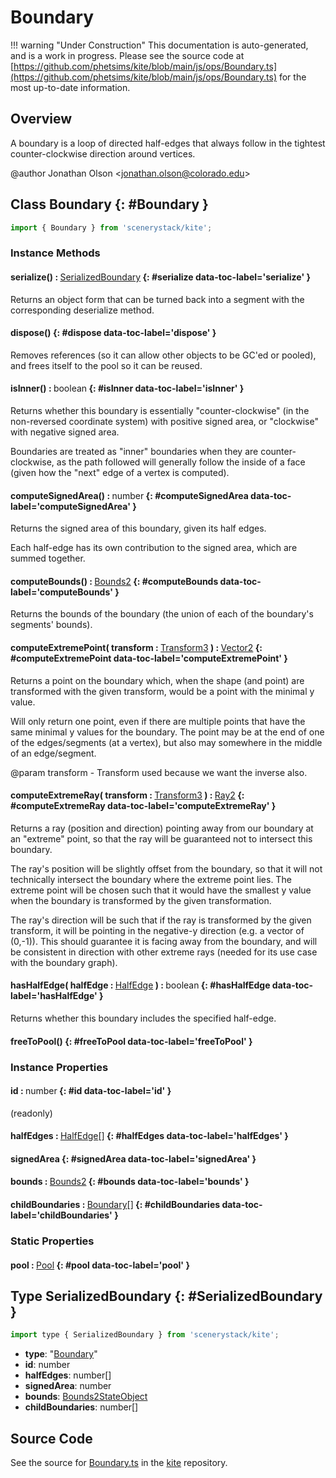 # Boundary

!!! warning "Under Construction"
    This documentation is auto-generated, and is a work in progress. Please see the source code at
    [https://github.com/phetsims/kite/blob/main/js/ops/Boundary.ts](https://github.com/phetsims/kite/blob/main/js/ops/Boundary.ts) for the most up-to-date information.

## Overview

A boundary is a loop of directed half-edges that always follow in the tightest counter-clockwise direction around
vertices.

@author Jonathan Olson &lt;jonathan.olson@colorado.edu&gt;

## Class Boundary {: #Boundary }


```js
import { Boundary } from 'scenerystack/kite';
```
### Instance Methods

#### serialize() : <span style="font-weight: 400;">[SerializedBoundary](../kite/Boundary.md#SerializedBoundary)</span> {: #serialize data-toc-label='serialize' }

Returns an object form that can be turned back into a segment with the corresponding deserialize method.

#### dispose() {: #dispose data-toc-label='dispose' }

Removes references (so it can allow other objects to be GC'ed or pooled), and frees itself to the pool so it
can be reused.

#### isInner() : <span style="font-weight: 400;"><span style="color: hsla(calc(var(--md-hue) + 180deg),80%,40%,1);">boolean</span></span> {: #isInner data-toc-label='isInner' }

Returns whether this boundary is essentially "counter-clockwise" (in the non-reversed coordinate system) with
positive signed area, or "clockwise" with negative signed area.

Boundaries are treated as "inner" boundaries when they are counter-clockwise, as the path followed will generally
follow the inside of a face (given how the "next" edge of a vertex is computed).

#### computeSignedArea() : <span style="font-weight: 400;"><span style="color: hsla(calc(var(--md-hue) + 180deg),80%,40%,1);">number</span></span> {: #computeSignedArea data-toc-label='computeSignedArea' }

Returns the signed area of this boundary, given its half edges.

Each half-edge has its own contribution to the signed area, which are summed together.

#### computeBounds() : <span style="font-weight: 400;">[Bounds2](../dot/Bounds2.md)</span> {: #computeBounds data-toc-label='computeBounds' }

Returns the bounds of the boundary (the union of each of the boundary's segments' bounds).

#### computeExtremePoint( transform : <span style="font-weight: 400;">[Transform3](../dot/Transform3.md)</span> ) : <span style="font-weight: 400;">[Vector2](../dot/Vector2.md)</span> {: #computeExtremePoint data-toc-label='computeExtremePoint' }

Returns a point on the boundary which, when the shape (and point) are transformed with the given transform, would
be a point with the minimal y value.

Will only return one point, even if there are multiple points that have the same minimal y values for the
boundary. The point may be at the end of one of the edges/segments (at a vertex), but also may somewhere in the
middle of an edge/segment.

@param transform - Transform used because we want the inverse also.

#### computeExtremeRay( transform : <span style="font-weight: 400;">[Transform3](../dot/Transform3.md)</span> ) : <span style="font-weight: 400;">[Ray2](../dot/Ray2.md)</span> {: #computeExtremeRay data-toc-label='computeExtremeRay' }

Returns a ray (position and direction) pointing away from our boundary at an "extreme" point, so that the ray
will be guaranteed not to intersect this boundary.

The ray's position will be slightly offset from the boundary, so that it will not technically intersect the
boundary where the extreme point lies. The extreme point will be chosen such that it would have the smallest
y value when the boundary is transformed by the given transformation.

The ray's direction will be such that if the ray is transformed by the given transform, it will be pointing
in the negative-y direction (e.g. a vector of (0,-1)). This should guarantee it is facing away from the
boundary, and will be consistent in direction with other extreme rays (needed for its use case with the
boundary graph).

#### hasHalfEdge( halfEdge : <span style="font-weight: 400;">[HalfEdge](../kite/HalfEdge.md)</span> ) : <span style="font-weight: 400;"><span style="color: hsla(calc(var(--md-hue) + 180deg),80%,40%,1);">boolean</span></span> {: #hasHalfEdge data-toc-label='hasHalfEdge' }

Returns whether this boundary includes the specified half-edge.

#### freeToPool() {: #freeToPool data-toc-label='freeToPool' }

### Instance Properties

#### id : <span style="font-weight: 400;"><span style="color: hsla(calc(var(--md-hue) + 180deg),80%,40%,1);">number</span></span> {: #id data-toc-label='id' }

(readonly)

#### halfEdges : <span style="font-weight: 400;">[HalfEdge](../kite/HalfEdge.md)[]</span> {: #halfEdges data-toc-label='halfEdges' }

#### signedArea {: #signedArea data-toc-label='signedArea' }

#### bounds : <span style="font-weight: 400;">[Bounds2](../dot/Bounds2.md)</span> {: #bounds data-toc-label='bounds' }

#### childBoundaries : <span style="font-weight: 400;">[Boundary](../kite/Boundary.md)[]</span> {: #childBoundaries data-toc-label='childBoundaries' }

### Static Properties

#### pool : <span style="font-weight: 400;">[Pool](../phet-core/Pool.md)</span> {: #pool data-toc-label='pool' }



## Type SerializedBoundary {: #SerializedBoundary }


```js
import type { SerializedBoundary } from 'scenerystack/kite';
```


- **type**: "[Boundary](../kite/Boundary.md)"
- **id**: <span style="color: hsla(calc(var(--md-hue) + 180deg),80%,40%,1);">number</span>
- **halfEdges**: <span style="color: hsla(calc(var(--md-hue) + 180deg),80%,40%,1);">number</span>[]
- **signedArea**: <span style="color: hsla(calc(var(--md-hue) + 180deg),80%,40%,1);">number</span>
- **bounds**: [Bounds2StateObject](../dot/Bounds2.md#Bounds2StateObject)
- **childBoundaries**: <span style="color: hsla(calc(var(--md-hue) + 180deg),80%,40%,1);">number</span>[]




## Source Code

See the source for [Boundary.ts](https://github.com/phetsims/kite/blob/main/js/ops/Boundary.ts) in the [kite](https://github.com/phetsims/kite) repository.
